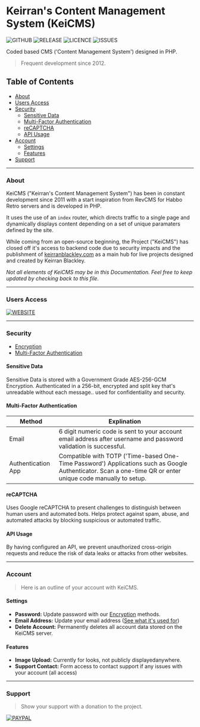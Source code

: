 # Keirran's Content Management System (KeiCMS)
![GITHUB](https://img.shields.io/badge/GitHub-100000?style=for-the-badge&logo=github&logoColor=white)
![RELEASE](https://img.shields.io/github/v/release/KeiBlackley/KeiCMS) ![LICENCE](https://img.shields.io/github/license/KeiBlackley/KeiCMS.svg) ![ISSUES](https://img.shields.io/github/issues/KeiBlackley/KeiCMS.svg)

Coded based CMS ('Content Management System') designed in PHP.
> Frequent development since 2012.

## Table of Contents
- [About](#about)
- [Users Access](https://keirranblackley.com)
- [Security](#security)
	- [Sensitive Data](#sensitive-data)
	- [Multi-Factor Authentication](multi-factor-authentication)
	- [reCAPTCHA](#recaptcha)
	- [API Usage](#api-usage)
- [Account](#account)
	- [Settings](#settings)
	- [Features](#features)
- [Support](#support)

<hr/>

### About
KeiCMS ("Keirran's Content Management System") has been in constant development since 2011 with a start inspiration from RevCMS for Habbo Retro servers and is developed in PHP.

It uses the use of an `index` router, which directs traffic to a single page and dynamically displays content depending on a set of unique paramaters defined by the site.

While coming from an open-source beginning, the Project ("KeiCMS") has closed off it's access to backend code due to security impacts and the publishment of [keirranblackley.com](keirranblackley.com) as a main hub for live projects designed and created by Keirran Blackley.

*Not all elements of KeiCMS may be in this Documentation. Feel free to keep updated by checking back to this file.*

<hr/>

### Users Access
[![WEBSITE](https://img.shields.io/badge/website-000000?style=for-the-badge&logo=About.me&logoColor=white)](https://keirranblackley.com)

<hr/>

### Security
- [Encryption](#encryption)
- [Multi-Factor Authentication](#multi-factor-authentication)

#### Sensitive Data
Sensitive Data is stored with a Government Grade AES-256-GCM Encryption. Authenticated in a 256-bit, encrypted and split key that's unreadable without each message.. used for confidentiality and security.

#### Multi-Factor Authentication
| Method | Explination |
| ------ | ----------- |
| Email  | 6 digit numeric code is sent to your account email address after username and password validation is successful. |
| Authentication App | Compatible with TOTP ('Time-based One-Time Password') Applications such as Google Authenticator. Scan a one-time QR or enter unique code manually to setup. |

#### reCAPTCHA
Uses Google reCAPTCHA to present challenges to distinguish between human users and automated bots. Helps protect against spam, abuse, and automated attacks by blocking suspicious or automated traffic.

#### API Usage
By having configured an API, we prevent unauthorized cross-origin requests and reduce the risk of data leaks or attacks from other websites.

<hr/>

### Account
> Here is an outline of your account with KeiCMS.

#### Settings
- **Password:** Update password with our [Encryption](#encryption) methods.
- **Email Address:** Update your email address ([See what it's used for](#email))
- **Delete Account:** Permanently deletes all account data stored on the KeiCMS server.

#### Features
- **Image Upload:** Currently for looks, not publicly displayedanywhere.
- **Support Contact:** Form access to contact support if any issues with your account (all access)

<hr/>

### Support
> Show your support with a donation to the project.

[![PAYPAL](https://img.shields.io/badge/PayPal-00457C?style=for-the-badge&logo=paypal&logoColor=white)](https://paypal.me/KeiBlackley)









